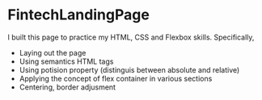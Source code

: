 # FintechLandingPage
I built this page to practice my HTML, CSS and Flexbox skills. 
Specifically, 
+ Laying out the page
+ Using semantics HTML tags
+ Using potision property (distinguis between absolute and relative)
+ Applying the concept of flex container in various sections
+ Centering, border adjusment
